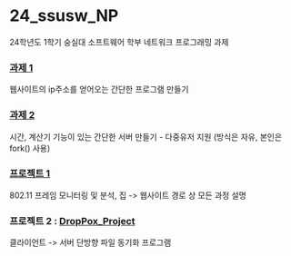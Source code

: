 # 24_ssusw_NP
24학년도 1학기 숭실대 소프트웨어 학부 네트워크 프로그래밍 과제

### [과제 1](https://github.com/kitsune03k/24_ssusw_NP/tree/main/hw1)
웹사이트의 ip주소를 얻어오는 간단한 프로그램 만들기

### [과제 2](https://github.com/kitsune03k/24_ssusw_NP/tree/main/hw2)
시간, 계산기 기능이 있는 간단한 서버 만들기 - 다중유저 지원 (방식은 자유, 본인은 fork() 사용)

### [프로젝트 1](https://github.com/kitsune03k/24_ssusw_NP/tree/main/pj1)
802.11 프레임 모니터링 및 분석, 집 -> 웹사이트 경로 상 모든 과정 설명

### 프로젝트 2 : [DropPox_Project](https://github.com/kitsune03k/DropPox_Project)
클라이언트 -> 서버 단방향 파일 동기화 프로그램
